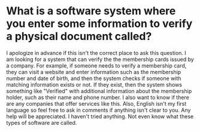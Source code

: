 
# What is a software system where you enter some information to verify a physical document called?

I apologize in advance if this isn't the correct place to ask this question. I am looking for a system that can verify the the membership cards issued by a company. For example, if someone needs to verify a membership card, they can visit a website and enter information such as the membership number and date of birth, and then the system checks if someone with matching information exists or not. If they exist, then the system shows something like "Verified" with additional information about the membership holder, such as their name and phone number. I also want to know if there are any companies that offer services like this. Also, English isn't my first language so feel free to ask in comments if anything isn't clear to you. Any help will be appreciated.
I haven't tried anything. Not even know what these types of software are called.

        